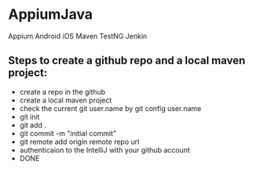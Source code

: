 # AppiumJava
Appium Android iOS Maven TestNG Jenkin

## Steps to create a github repo and a local maven project:

- create a repo in the github
- create a local maven project
- check the current git user.name by git config user.name
- git init
- git add .
- git commit -m "initial commit"
- git remote add origin remote repo url
- authenticaion to the IntelliJ with your github account
- DONE
